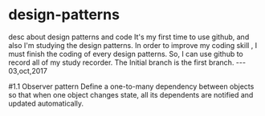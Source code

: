 # design-patterns
desc about design patterns and code
It's my first time to use github, and also I'm studying the design patterns. In order to improve my coding skill , I must finish the coding of every design patterns. So, I can use github to record all of my study recorder. 
The Initial branch is the first branch. --- 03,oct,2017

#1.1 Observer pattern
Define a one-to-many dependency between objects so that when one object changes state, all its dependents are
notified and updated automatically.

